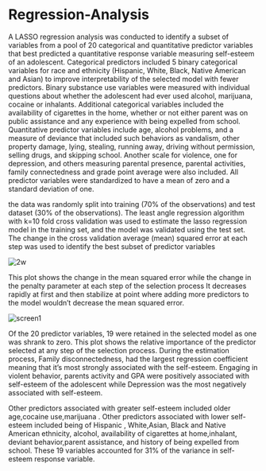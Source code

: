 # Regression-Analysis

A LASSO regression analysis was conducted to identify a subset of variables from a pool of 20 categorical and quantitative predictor variables that best predicted a quantitative response variable measuring self-esteem of an adolescent. Categorical predictors included  5 binary categorical variables for race and ethnicity (Hispanic, White, Black, Native American and Asian) to improve interpretability of the selected model with fewer predictors. Binary substance use variables were measured with individual questions about whether the adolescent had ever used alcohol, marijuana, cocaine or inhalants. Additional categorical variables included the availability of cigarettes in the home, whether or not either parent was on public assistance and any experience with being expelled from school.
Quantitative predictor variables include age, alcohol problems, and a measure of deviance that included such behaviors as vandalism, other property damage, lying, stealing, running away, driving without permission, selling drugs, and skipping school. Another scale for violence, one for depression, and others measuring  parental presence, parental activities, family connectedness and grade point average were also included. All predictor variables were standardized to have a mean of zero and a standard deviation of one.

the data was randomly split into training (70% of the observations) and test dataset (30% of the observations).
The least angle regression algorithm with k=10 fold cross validation was used to estimate the lasso regression model in the training set, and the model was validated using the test set.
The change in the cross validation average (mean) squared error at each step was used to identify the best subset of predictor variables

![2w](https://user-images.githubusercontent.com/18068773/37523605-c25b1240-2927-11e8-84e2-adf1a9f3c13c.png)

This plot shows the change in the mean squared error while the change in the penalty parameter at each step of the selection process
It decreases rapidly at first and then stabilize at point where adding more predictors to the model wouldn’t decrease the mean squared error.

![screen1](https://user-images.githubusercontent.com/18068773/37523916-9d61d2d4-2928-11e8-8554-e9b847a42972.png)

Of the 20 predictor variables, 19 were retained in the selected model as one was shrank to zero.
This plot shows the relative importance of the predictor selected at any step of the selection process. During the estimation process, Family disconnectedness,  had the largest regression coefficient meaning that it’s most strongly associated with the self-esteem. Engaging in violent behavior, parents activity and GPA were positively associated with self-esteem of the adolescent while Depression was the most negatively associated with self-esteem.

Other predictors associated with greater self-esteem included older age,cocaine use,marijuana . Other predictors associated with lower self-esteem included being of Hispanic , White,Asian, Black and Native American ethnicity, alcohol, availability of cigarettes at home,inhalant,  deviant behavior,parent assistance,  and history of being expelled from school.
These 19 variables accounted for 31% of the variance in self-esteem response variable.
